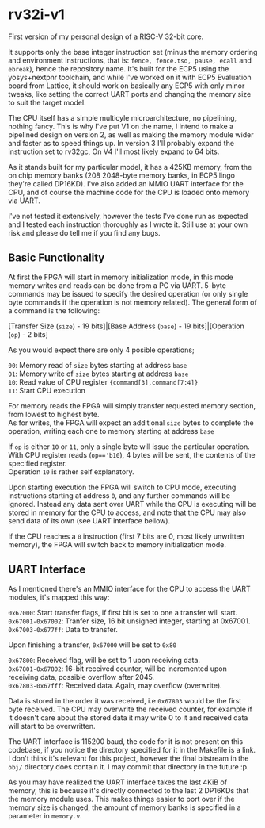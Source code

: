 # rv32i-v1
First version of my personal design of a RISC-V 32-bit core.

It supports only the base integer instruction set (minus the memory ordering and environment instructions, that is: `fence, fence.tso, pause, ecall` and `ebreak`), hence the repository name.
It's built for the ECP5 using the yosys+nextpnr toolchain, and while I've worked on it with ECP5 Evaluation board from Lattice, it should work on basically any ECP5 with only minor tweaks, like setting the correct UART ports and changing the memory size to suit the target model.

The CPU itself has a simple multicyle microarchitecture, no pipelining, nothing fancy. This is why I've put V1 on the name, I intend to make a pipelined design on version 2, as well as making the memory module wider and faster as to speed things up. In version 3 I'll probably expand the instruction set to rv32gc, On V4 I'll most likely expand to 64 bits. 

As it stands built for my particular model, it has a 425KB memory, from the on chip memory banks (208 2048-byte memory banks, in ECP5 lingo they're called DP16KD). 
I've also added an MMIO UART interface for the CPU, and of course the machine code for the CPU is loaded onto memory via UART.

I've not tested it extensively, however the tests I've done run as expected and I tested each instruction thoroughly as I wrote it. Still use at your own risk and please do tell me if you find any bugs.

## Basic Functionality
At first the FPGA will start in memory initialization mode, in this mode memory writes and reads can be done from a PC via UART. 5-byte commands may be issued to specify the desired operation (or only single byte commands if the operation is not memory related). The general form of a command is the following:

\[Transfer Size (`size`) - 19 bits]|\[Base Address (`base`) - 19 bits\]|\[Operation (`op`) - 2 bits\]

As you would expect there are only 4 posible operations;

`00`: Memory read of `size` bytes starting at address `base`<br/>
`01`: Memory write of `size` bytes starting at address `base`<br/>
`10`: Read value of CPU register `{command[3],command[7:4]}`<br/>
`11`: Start CPU execution

For memory reads the FPGA will simply transfer requested memory section, from lowest to highest byte.<br/>
As for writes, the FPGA will expect an additional `size` bytes to complete the operation, writing each one to memory starting at address `base`

If `op` is either `10` or  `11`, only a single byte will issue the particular operation.<br/>
With CPU register reads (`op=='b10`), 4 bytes will be sent, the contents of the specified register.<br/>
Operation `10` is rather self explanatory.

Upon starting execution the FPGA will switch to CPU mode, executing instructions starting at address `0`, and any further commands will be ignored. Instead any data sent over UART while the CPU is executing will be stored in memory for the CPU to access, and note that the CPU may also send data of its own (see UART interface bellow). 

If the CPU reaches a `0` instruction (first 7 bits are 0, most likely unwritten memory), the FPGA will switch back to memory initialization mode.

## UART Interface
As I mentioned there's an MMIO interface for the CPU to access the UART modules, it's mapped this way:

`0x67000`: Start transfer flags, if first bit is set to one a transfer will start.<br/>
`0x67001-0x67002`: Tranfer size, 16 bit unsigned integer, starting at 0x67001.<br/>
`0x67003-0x677ff`: Data to transfer.

Upon finishing a transfer, `0x67000` will be set to `0x80`

`0x67800`: Received flag, will be set to 1 upon receiving data.<br/>
`0x67801-0x67802`: 16-bit received counter, will be incremented upon receiving data, possible overflow after 2045.<br/>
`0x67803-0x67fff`: Received data. Again, may overflow (overwrite).

Data is stored in the order it was received, i.e `0x67803` would be the first byte received.
The CPU may overwrite the received counter, for example if it doesn't care about the stored data it may write 0 to it and received data will start to be overwritten.

The UART interface is 115200 baud, the code for it is not present on this codebase, if you notice the directory specified for it in the Makefile is a link.<br/> I don't think it's relevant for this project, however the final bitstream in the `obj/` directory does contain it. I may commit that directory in the future :p.

As you may have realized the UART interface takes the last 4KiB of memory, this is because it's directly connected to the last 2 DP16KDs that the memory module uses. This makes things easier to port over if the memory size is changed, the amount of memory banks is specified in a parameter in `memory.v`.
